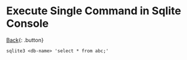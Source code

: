 # Execute Single Command in Sqlite Console

[Back](../index.md){: .button}

```
sqlite3 <db-name> 'select * from abc;'
```

